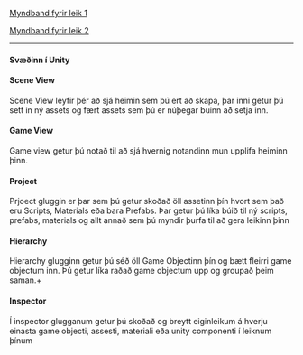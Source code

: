 [Myndband fyrir leik 1](https://youtu.be/fcxtkygbE-A)

[Myndband fyrir leik 2](https://www.youtube.com/watch?v=VS2SNPvGhl8&ab_channel=Accent)

---------
#### Svæðinn í Unity
#### Scene View
Scene View leyfir þér að sjá heimin sem þú ert að skapa, þar inni getur þú sett in ný assets og fært assets sem þú er núþegar buinn að setja inn.
#### Game View
Game view getur þú notað til að sjá hvernig notandinn mun upplifa heiminn þinn.
#### Project
Prjoect gluggin er þar sem þú getur skoðað öll assetinn þín hvort sem það eru Scripts, Materials eða bara Prefabs. Þar getur þú líka búið til ný scripts, prefabs, materials og allt annað sem þú myndir þurfa til að gera leikinn þinn
#### Hierarchy
Hierarchy glugginn getur þú séð öll Game Objectinn þín og bætt fleirri game objectum inn. Þú getur líka raðað game objectum upp og groupað þeim saman.+
#### Inspector
Í inspector glugganum getur þú skoðað og breytt eiginleikum á hverju einasta game objecti, assesti, materiali eða unity componenti í leiknum þínum
